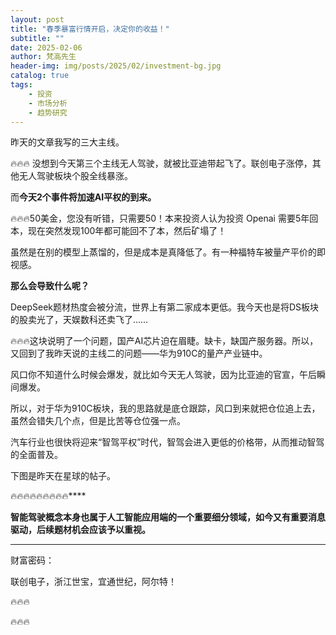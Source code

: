 ```yaml
---
layout: post
title: "春季暴富行情开启，决定你的收益！"
subtitle: ""
date: 2025-02-06
author: 梵高先生
header-img: img/posts/2025/02/investment-bg.jpg
catalog: true
tags:
    - 投资
    - 市场分析
    - 趋势研究
---
```


昨天的文章我写的三大主线。

🔥🔥🔥
没想到今天第三个主线无人驾驶，就被比亚迪带起飞了。联创电子涨停，其他无人驾驶板块个股全线暴涨。

而**今天2个事件将加速AI平权的到来。**

🔥🔥🔥50美金，您没有听错，只需要50！本来投资人认为投资 Openai 需要5年回本，现在突然发现100年都可能回不了本，然后矿塌了！

虽然是在别的模型上蒸馏的，但是成本是真降低了。有一种福特车被量产平价的即视感。

**那么会导致什么呢？**

DeepSeek题材热度会被分流，世界上有第二家成本更低。我今天也是将DS板块的股卖光了，天娱数科还卖飞了……

🔥🔥🔥这块说明了一个问题，国产AI芯片迫在眉睫。缺卡，缺国产服务器。所以，又回到了我昨天说的主线二的问题——华为910C的量产产业链中。

风口你不知道什么时候会爆发，就比如今天无人驾驶，因为比亚迪的官宣，午后瞬间爆发。

所以，对于华为910C板块，我的思路就是底仓跟踪，风口到来就把仓位追上去，虽然会错失几个点，但是比苦等仓位强一点。

汽车行业也很快将迎来“智驾平权”时代，智驾会进入更低的价格带，从而推动智驾的全面普及。

下图是昨天在星球的帖子。

🔥🔥🔥🔥🔥🔥🔥🔥🔥****

**智能驾驶概念本身也属于人工智能应用端的一个重要细分领域，如今又有重要消息驱动，后续题材机会应该予以重视。**

****

财富密码：

联创电子，浙江世宝，宜通世纪，阿尔特！

🔥🔥🔥

🔥🔥🔥